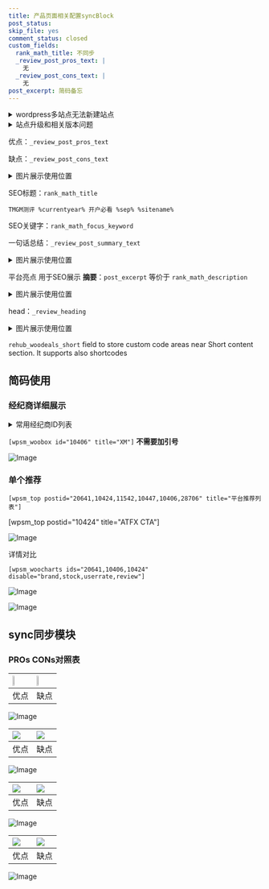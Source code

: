 ```yaml
---
title: 产品页面相关配置syncBlock
post_status: 
skip_file: yes
comment_status: closed
custom_fields:
  rank_math_title: 不同步
  _review_post_pros_text: |
    无
  _review_post_cons_text: |
    无
post_excerpt: 简码备忘
---
```

<details><summary>wordpress多站点无法新建站点</summary>

<li>和报错需要清理cookies一样的原因</li>
<li>wp-config.php里面<code>define( 'SUBDOMAIN_INSTALL', false );//子域名安装</code></li>
<li>新建子站点是用<code>define( 'SUBDOMAIN_INSTALL', true);//子域名安装</code> 完成以后，改成<code>false</code></li>
</details>

<details><summary>站点升级和相关版本问题</summary>

<p>wordpress：5.9.9
woocommerce：7.5.1
出现问题的地方：主题选项里面>><strong>Product layout >>compact style</strong></p>
<p>如何出现没有用过的字段 导致无法保存。先导出配置 然后进行修改，后面再次恢复即可。</p>
<p>出现部分字段无法显示时，需要返回默认布局后，对产品进行保存就好了。</p>
<p></p>
</details>

优点：`_review_post_pros_text`

缺点：`_review_post_cons_text`

<details><summary>图片展示使用位置</summary>

<img src="https://prod-files-secure.s3.us-west-2.amazonaws.com/39ed1227-6d7d-4570-be36-9ccd4a2c4241/f51d3d83-55d4-4bdf-9604-f37ec77ab556/Untitled.png?X-Amz-Algorithm=AWS4-HMAC-SHA256&X-Amz-Content-Sha256=UNSIGNED-PAYLOAD&X-Amz-Credential=ASIAZI2LB466QEZNPSXZ%2F20250927%2Fus-west-2%2Fs3%2Faws4_request&X-Amz-Date=20250927T165522Z&X-Amz-Expires=3600&X-Amz-Security-Token=IQoJb3JpZ2luX2VjECEaCXVzLXdlc3QtMiJHMEUCIQDfy0G%2FkZ4DDl0FrGx3wCBVvXGKKIUKE6Bvpag3A4OWogIgd%2Fjc6vnf55K66Ld86gV1ArHjsSJl6tjg5EtQ8854z7oqiAQIqv%2F%2F%2F%2F%2F%2F%2F%2F%2F%2FARAAGgw2Mzc0MjMxODM4MDUiDF259Ie6Zz7zGIpV5CrcAz3j776C%2FizLlDScKsAjbGGttArRsSlXzgh9WMZmp3YXgxvTbfsOYTwkH0hMoFHMq1YpDSYlFzHlX8KV37BEs0cHPoWBDIP2HmpGlJBdziiUmqtVPwgvYKnkgspQ3MALGizWDNK%2FshO8xi7YbWPOTdV6KYe%2Fhuo2OiH%2BgIpHPeqjxP%2Fd1OTNnXEJ01rx%2Bp5OnDLWAk6bGgPf9ZC%2BOdQ%2BvabBMqryVIk8Q%2Bejne5oY3gu1iunR1CNg3bLjBP9mYYUE%2BA0FDdogcguEuUe0E16BkhjLMortPyEtMGWT2JcUtBQiaBmP7NthgOwogCX0DL8dS475d2juN0MeaxcqFPLvf7RTN2lrk%2Bkyd1R1Ey0wWvHhFadpztwY1B5VQ%2F8r8eRGSt3HkKCCesyxpdVlpKfz3wkm%2FhfUUlLQfOdZeNEZWxqfw8u8zJfhjV6%2B2bnA3t1KPc%2FWtQCNoabI9AYBOyW88smRlETKm%2BLkWRSLA1yOmrMzq0J%2FwAqVUznUCc6MY7brSVWdt8OUXXpqhx0L31Dqnp6%2FOv2VsuaJRar90KSfegjoVSjtNBHRU6N0x2UoZQ2gg%2BZzGwLSwXvAg4EshDKpxZ58%2Bbw3Qfck53nn2IU36Vd2EokFltYmMXGdY97MKmn4MYGOqUBlfJ7w4tBDYJ6xtPOxTvoqqyGV%2FshCiV7IqsiaviPs0VB%2Bmo9IKD9zpuIzDxeamV2wuVjt99qlmOvBdbPTOY5o0bcOhAi5joprUMOF7ucp6gZ%2BP0FWSMUU7IS%2FP1bayvsMQjf4HGIMBTmkb1QSxDV4R79o5Y93wps%2BtnZRYh3EdxafwM0SAHox9qbLs3bpxZM18lisUPrRR7BIsxOMbesNQeYTziw&X-Amz-Signature=f1c5aa36f28d55dde342cc9cce91d75cafbf1bdb3749e0e33c65fd03304f18b4&X-Amz-SignedHeaders=host&x-amz-checksum-mode=ENABLED&x-id=GetObject" alt="Image">
</details>

SEO标题：`rank_math_title`

`TMGM测评 %currentyear% 开户必看 %sep% %sitename%`

SEO关键字：`rank_math_focus_keyword`

一句话总结：`_review_post_summary_text`

<details><summary>图片展示使用位置</summary>

<img src="https://prod-files-secure.s3.us-west-2.amazonaws.com/39ed1227-6d7d-4570-be36-9ccd4a2c4241/4b96a922-296c-4f4e-8630-d1c870cbce01/Untitled.png?X-Amz-Algorithm=AWS4-HMAC-SHA256&X-Amz-Content-Sha256=UNSIGNED-PAYLOAD&X-Amz-Credential=ASIAZI2LB466UA44F5OB%2F20250927%2Fus-west-2%2Fs3%2Faws4_request&X-Amz-Date=20250927T165523Z&X-Amz-Expires=3600&X-Amz-Security-Token=IQoJb3JpZ2luX2VjECEaCXVzLXdlc3QtMiJHMEUCIQC%2BYSBP%2BVqsALCFhbkz8LTYta%2FAmUolJm3u8F53deZlBgIgL%2B2PKfdDup2b6CyDe7xIoEfa7wCa28723BU%2BaKPYzo8qiAQIqv%2F%2F%2F%2F%2F%2F%2F%2F%2F%2FARAAGgw2Mzc0MjMxODM4MDUiDAoFB%2BCJHye0OuiQ2SrcA%2F%2F2zWeUnxJSKSPyD9Bcq1AnNEoKwe%2FG62YA%2FfjAiQ44xKulwDb03PMB6N4Ycfim0Pa%2BtG1VHadqrr%2Bbi3EQqpKfp1tPAHVOEc3Dz78oOgUGSsviKzqlmzEFh0uZpCHsNBDjI7Qn%2BVU1LX6eYTiJImxDPxyqekISeafVq%2FtioMeRWDowxkt3jnxQKehxddeUhvwwTa1X8Nb%2FH9JdxQwMIRGwCqAXQK0nk0QHfk%2Ftf%2B%2F0h85NK6teD04UHK2S544mAJslDFL5GWOA7MMC6F1eXcTLNlS4w8IzL90bC%2FJ5D6RPDTBQHke3uRdxsBrGCJ6xOjOgOXsga%2FvAn8K3b%2B1dd%2B7szL%2FU3Eydfygz%2F6W2EKL7GedyV1qiXXAAuoATlaVBk20J9ur10FyZu0PvB2UqIcoaoCbKsRuH%2B4c1T4k4EYm4vamhI%2B8RicjbqAYt873HEvVc1pUHfIlDA1iEgugu6pM1YQM1Y384HhJtyr62L%2Bfvdh16tPd%2BHZwE5fxHLGNS65Oksdy8%2FkXvgc5FMeqZ8OQPAkR694QuEhaVBQPPqnC9wHth5ujoYCIgmdduuUI9P0D5jEO4uJnn7Cj1l5PSg%2B%2BoPLU9QNxHWW5P1s%2BRSqxSbeLNVS6FehrX%2Bj3%2FMPCn4MYGOqUBD2LB0eLTqILuLtax1Nwd3Fot%2FrNx1Z0M99KbKfvePziU0nAJRaXWhAAepFSYd%2BYpefAUW6BpQEhqTFtdZA7FUN3zfVkGD2ARjRPHtBrw%2BcrxVisg8T6SwqRx5dsRDGAqJAlpBbdubTnDG0CVXjk88eIcNvSaDCstJif4ih75rNht5Jkydo%2BpOXJbEHDHS%2BEPlmbCOCIibCAj%2FpOJ7705NCax%2B8Ui&X-Amz-Signature=e26f5ed4a4eaab66bbb3ccdd90dc3ab16da3602ea43dd2c842861be398982b81&X-Amz-SignedHeaders=host&x-amz-checksum-mode=ENABLED&x-id=GetObject" alt="Image">
</details>

平台亮点 用于SEO展示 **摘要**：`post_excerpt`  等价于 `rank_math_description`

<details><summary>图片展示使用位置</summary>

<img src="https://prod-files-secure.s3.us-west-2.amazonaws.com/39ed1227-6d7d-4570-be36-9ccd4a2c4241/1ee11f63-b60a-4dfe-a7a7-d58ff23b5d88/Untitled.png?X-Amz-Algorithm=AWS4-HMAC-SHA256&X-Amz-Content-Sha256=UNSIGNED-PAYLOAD&X-Amz-Credential=ASIAZI2LB4667NIDAN2A%2F20250927%2Fus-west-2%2Fs3%2Faws4_request&X-Amz-Date=20250927T165523Z&X-Amz-Expires=3600&X-Amz-Security-Token=IQoJb3JpZ2luX2VjECEaCXVzLXdlc3QtMiJHMEUCIBMNMNh8ZeRBj%2Bdn1TWZGQKaqMexnLOFBUTfV12E8MXCAiEAoX71VG9CW6WgEIYOBJsugVH7%2BHz0iyr1zWwVIWd2SrYqiAQIqv%2F%2F%2F%2F%2F%2F%2F%2F%2F%2FARAAGgw2Mzc0MjMxODM4MDUiDIA6P8HotGgCtYQx8CrcA%2B0hfLMSnRvYxe11rPBrm4OZVqVZAFYfD1fXMRqZ2cnOcr8%2BCWUtIprP4YIelhtchOroc20iVye0cq5r1qnM1BFPi6quYcHWFt7KymMQyWzBEqVfhTd5SCvzXS7n4uthKfas6iRX7QJFxUTZa1UiHUlTbbpKGxOAKXfn29QRUHucd%2BIya7QZeIk3m2SQK4EjfJy08hCGgGM7kowcVLFnqkR%2BMiRdLWwDODTansf5UuYlGnlvzHiQG5iitZpNiaffxb4FQ%2BMcyy34GxFMCrpVOFmWBPzf5SH2m%2FaAj1h0bHdj9i9EIdvuz54vv5bMFja54Aqh%2BYZnBfn9mNg7BEWAwYbyi9%2FOoh3B9T75wd%2BokAYUlbhyvu%2BId6oTPYblHFOix0IbUE2gPT89qXqdneaKwoBBSY1wEufoW3UFHxdhiOfnqLeeKGalRaBkbu9KYTPgkgDmCb16PKFh8K6ktzdByEeKHjERMs73p2mxtHq39Wl6A2dXy2z8%2FJGginifIEYSJ3pCoKinWBQW6FpTWL9v42YC%2BR7hb9phUohMsaeyEqk2bfeBD%2F4rnBMcjkyry3g2zIDXEaAss3Nnkbe14Au8hTEo25cNaRjkXPkGnr0UXNHCjE4ITh9pDevtVzTxMKin4MYGOqUBDB2ZEURnA5iK7OEO2TbPrk%2FhyDfiHDtzy6mXA%2B8bh5DJEhT7oCyLLRIl6GLWn%2FJ099fOIKlPk%2FT99ZBTwhiphbs7PNaBU%2Bwh9drB%2BjAlipwzs%2B02RNgv7lmm3%2BCOm0MHRE%2BF4zcDtPWXzUIMCbO%2FeOGstErVZlTzyMxaaTlc%2BId8PgmdID5Ugp3Z7D2NY3HiTa5B4NEepScFP8YODp%2Bd5VMEIyj3&X-Amz-Signature=9b63b4f403bb3aa1afb312c89427b4df9c07ffefabe105b2065badafff8dc619&X-Amz-SignedHeaders=host&x-amz-checksum-mode=ENABLED&x-id=GetObject" alt="Image">
<img src="https://prod-files-secure.s3.us-west-2.amazonaws.com/39ed1227-6d7d-4570-be36-9ccd4a2c4241/ad4118b5-78d8-4fbe-801e-3b29b5d99c01/Untitled.png?X-Amz-Algorithm=AWS4-HMAC-SHA256&X-Amz-Content-Sha256=UNSIGNED-PAYLOAD&X-Amz-Credential=ASIAZI2LB4667NIDAN2A%2F20250927%2Fus-west-2%2Fs3%2Faws4_request&X-Amz-Date=20250927T165523Z&X-Amz-Expires=3600&X-Amz-Security-Token=IQoJb3JpZ2luX2VjECEaCXVzLXdlc3QtMiJHMEUCIBMNMNh8ZeRBj%2Bdn1TWZGQKaqMexnLOFBUTfV12E8MXCAiEAoX71VG9CW6WgEIYOBJsugVH7%2BHz0iyr1zWwVIWd2SrYqiAQIqv%2F%2F%2F%2F%2F%2F%2F%2F%2F%2FARAAGgw2Mzc0MjMxODM4MDUiDIA6P8HotGgCtYQx8CrcA%2B0hfLMSnRvYxe11rPBrm4OZVqVZAFYfD1fXMRqZ2cnOcr8%2BCWUtIprP4YIelhtchOroc20iVye0cq5r1qnM1BFPi6quYcHWFt7KymMQyWzBEqVfhTd5SCvzXS7n4uthKfas6iRX7QJFxUTZa1UiHUlTbbpKGxOAKXfn29QRUHucd%2BIya7QZeIk3m2SQK4EjfJy08hCGgGM7kowcVLFnqkR%2BMiRdLWwDODTansf5UuYlGnlvzHiQG5iitZpNiaffxb4FQ%2BMcyy34GxFMCrpVOFmWBPzf5SH2m%2FaAj1h0bHdj9i9EIdvuz54vv5bMFja54Aqh%2BYZnBfn9mNg7BEWAwYbyi9%2FOoh3B9T75wd%2BokAYUlbhyvu%2BId6oTPYblHFOix0IbUE2gPT89qXqdneaKwoBBSY1wEufoW3UFHxdhiOfnqLeeKGalRaBkbu9KYTPgkgDmCb16PKFh8K6ktzdByEeKHjERMs73p2mxtHq39Wl6A2dXy2z8%2FJGginifIEYSJ3pCoKinWBQW6FpTWL9v42YC%2BR7hb9phUohMsaeyEqk2bfeBD%2F4rnBMcjkyry3g2zIDXEaAss3Nnkbe14Au8hTEo25cNaRjkXPkGnr0UXNHCjE4ITh9pDevtVzTxMKin4MYGOqUBDB2ZEURnA5iK7OEO2TbPrk%2FhyDfiHDtzy6mXA%2B8bh5DJEhT7oCyLLRIl6GLWn%2FJ099fOIKlPk%2FT99ZBTwhiphbs7PNaBU%2Bwh9drB%2BjAlipwzs%2B02RNgv7lmm3%2BCOm0MHRE%2BF4zcDtPWXzUIMCbO%2FeOGstErVZlTzyMxaaTlc%2BId8PgmdID5Ugp3Z7D2NY3HiTa5B4NEepScFP8YODp%2Bd5VMEIyj3&X-Amz-Signature=f2678751ba711174d8549821c2ef6b59691205722d7232eac2b926b17b508343&X-Amz-SignedHeaders=host&x-amz-checksum-mode=ENABLED&x-id=GetObject" alt="Image">
<img src="https://prod-files-secure.s3.us-west-2.amazonaws.com/39ed1227-6d7d-4570-be36-9ccd4a2c4241/a38cf7c9-a79c-4b64-9e94-13589fe0758b/Untitled.png?X-Amz-Algorithm=AWS4-HMAC-SHA256&X-Amz-Content-Sha256=UNSIGNED-PAYLOAD&X-Amz-Credential=ASIAZI2LB4667NIDAN2A%2F20250927%2Fus-west-2%2Fs3%2Faws4_request&X-Amz-Date=20250927T165523Z&X-Amz-Expires=3600&X-Amz-Security-Token=IQoJb3JpZ2luX2VjECEaCXVzLXdlc3QtMiJHMEUCIBMNMNh8ZeRBj%2Bdn1TWZGQKaqMexnLOFBUTfV12E8MXCAiEAoX71VG9CW6WgEIYOBJsugVH7%2BHz0iyr1zWwVIWd2SrYqiAQIqv%2F%2F%2F%2F%2F%2F%2F%2F%2F%2FARAAGgw2Mzc0MjMxODM4MDUiDIA6P8HotGgCtYQx8CrcA%2B0hfLMSnRvYxe11rPBrm4OZVqVZAFYfD1fXMRqZ2cnOcr8%2BCWUtIprP4YIelhtchOroc20iVye0cq5r1qnM1BFPi6quYcHWFt7KymMQyWzBEqVfhTd5SCvzXS7n4uthKfas6iRX7QJFxUTZa1UiHUlTbbpKGxOAKXfn29QRUHucd%2BIya7QZeIk3m2SQK4EjfJy08hCGgGM7kowcVLFnqkR%2BMiRdLWwDODTansf5UuYlGnlvzHiQG5iitZpNiaffxb4FQ%2BMcyy34GxFMCrpVOFmWBPzf5SH2m%2FaAj1h0bHdj9i9EIdvuz54vv5bMFja54Aqh%2BYZnBfn9mNg7BEWAwYbyi9%2FOoh3B9T75wd%2BokAYUlbhyvu%2BId6oTPYblHFOix0IbUE2gPT89qXqdneaKwoBBSY1wEufoW3UFHxdhiOfnqLeeKGalRaBkbu9KYTPgkgDmCb16PKFh8K6ktzdByEeKHjERMs73p2mxtHq39Wl6A2dXy2z8%2FJGginifIEYSJ3pCoKinWBQW6FpTWL9v42YC%2BR7hb9phUohMsaeyEqk2bfeBD%2F4rnBMcjkyry3g2zIDXEaAss3Nnkbe14Au8hTEo25cNaRjkXPkGnr0UXNHCjE4ITh9pDevtVzTxMKin4MYGOqUBDB2ZEURnA5iK7OEO2TbPrk%2FhyDfiHDtzy6mXA%2B8bh5DJEhT7oCyLLRIl6GLWn%2FJ099fOIKlPk%2FT99ZBTwhiphbs7PNaBU%2Bwh9drB%2BjAlipwzs%2B02RNgv7lmm3%2BCOm0MHRE%2BF4zcDtPWXzUIMCbO%2FeOGstErVZlTzyMxaaTlc%2BId8PgmdID5Ugp3Z7D2NY3HiTa5B4NEepScFP8YODp%2Bd5VMEIyj3&X-Amz-Signature=1b307aef799161a7ab9d4a37593f7d41707472da5525a4ae0bfda195d2cd1c8d&X-Amz-SignedHeaders=host&x-amz-checksum-mode=ENABLED&x-id=GetObject" alt="Image">
<img src="https://prod-files-secure.s3.us-west-2.amazonaws.com/39ed1227-6d7d-4570-be36-9ccd4a2c4241/7da6fc1e-d2ac-42ae-8c75-cb5749aa18f6/Untitled.png?X-Amz-Algorithm=AWS4-HMAC-SHA256&X-Amz-Content-Sha256=UNSIGNED-PAYLOAD&X-Amz-Credential=ASIAZI2LB4667NIDAN2A%2F20250927%2Fus-west-2%2Fs3%2Faws4_request&X-Amz-Date=20250927T165523Z&X-Amz-Expires=3600&X-Amz-Security-Token=IQoJb3JpZ2luX2VjECEaCXVzLXdlc3QtMiJHMEUCIBMNMNh8ZeRBj%2Bdn1TWZGQKaqMexnLOFBUTfV12E8MXCAiEAoX71VG9CW6WgEIYOBJsugVH7%2BHz0iyr1zWwVIWd2SrYqiAQIqv%2F%2F%2F%2F%2F%2F%2F%2F%2F%2FARAAGgw2Mzc0MjMxODM4MDUiDIA6P8HotGgCtYQx8CrcA%2B0hfLMSnRvYxe11rPBrm4OZVqVZAFYfD1fXMRqZ2cnOcr8%2BCWUtIprP4YIelhtchOroc20iVye0cq5r1qnM1BFPi6quYcHWFt7KymMQyWzBEqVfhTd5SCvzXS7n4uthKfas6iRX7QJFxUTZa1UiHUlTbbpKGxOAKXfn29QRUHucd%2BIya7QZeIk3m2SQK4EjfJy08hCGgGM7kowcVLFnqkR%2BMiRdLWwDODTansf5UuYlGnlvzHiQG5iitZpNiaffxb4FQ%2BMcyy34GxFMCrpVOFmWBPzf5SH2m%2FaAj1h0bHdj9i9EIdvuz54vv5bMFja54Aqh%2BYZnBfn9mNg7BEWAwYbyi9%2FOoh3B9T75wd%2BokAYUlbhyvu%2BId6oTPYblHFOix0IbUE2gPT89qXqdneaKwoBBSY1wEufoW3UFHxdhiOfnqLeeKGalRaBkbu9KYTPgkgDmCb16PKFh8K6ktzdByEeKHjERMs73p2mxtHq39Wl6A2dXy2z8%2FJGginifIEYSJ3pCoKinWBQW6FpTWL9v42YC%2BR7hb9phUohMsaeyEqk2bfeBD%2F4rnBMcjkyry3g2zIDXEaAss3Nnkbe14Au8hTEo25cNaRjkXPkGnr0UXNHCjE4ITh9pDevtVzTxMKin4MYGOqUBDB2ZEURnA5iK7OEO2TbPrk%2FhyDfiHDtzy6mXA%2B8bh5DJEhT7oCyLLRIl6GLWn%2FJ099fOIKlPk%2FT99ZBTwhiphbs7PNaBU%2Bwh9drB%2BjAlipwzs%2B02RNgv7lmm3%2BCOm0MHRE%2BF4zcDtPWXzUIMCbO%2FeOGstErVZlTzyMxaaTlc%2BId8PgmdID5Ugp3Z7D2NY3HiTa5B4NEepScFP8YODp%2Bd5VMEIyj3&X-Amz-Signature=917b927d3d1e12e74002df9d24ae950eafc7f2f11f5d1dec16376968b85949c4&X-Amz-SignedHeaders=host&x-amz-checksum-mode=ENABLED&x-id=GetObject" alt="Image">
<img src="https://prod-files-secure.s3.us-west-2.amazonaws.com/39ed1227-6d7d-4570-be36-9ccd4a2c4241/7e97f40a-eaee-47f5-b2f9-475f96808fa7/Untitled.png?X-Amz-Algorithm=AWS4-HMAC-SHA256&X-Amz-Content-Sha256=UNSIGNED-PAYLOAD&X-Amz-Credential=ASIAZI2LB4667NIDAN2A%2F20250927%2Fus-west-2%2Fs3%2Faws4_request&X-Amz-Date=20250927T165523Z&X-Amz-Expires=3600&X-Amz-Security-Token=IQoJb3JpZ2luX2VjECEaCXVzLXdlc3QtMiJHMEUCIBMNMNh8ZeRBj%2Bdn1TWZGQKaqMexnLOFBUTfV12E8MXCAiEAoX71VG9CW6WgEIYOBJsugVH7%2BHz0iyr1zWwVIWd2SrYqiAQIqv%2F%2F%2F%2F%2F%2F%2F%2F%2F%2FARAAGgw2Mzc0MjMxODM4MDUiDIA6P8HotGgCtYQx8CrcA%2B0hfLMSnRvYxe11rPBrm4OZVqVZAFYfD1fXMRqZ2cnOcr8%2BCWUtIprP4YIelhtchOroc20iVye0cq5r1qnM1BFPi6quYcHWFt7KymMQyWzBEqVfhTd5SCvzXS7n4uthKfas6iRX7QJFxUTZa1UiHUlTbbpKGxOAKXfn29QRUHucd%2BIya7QZeIk3m2SQK4EjfJy08hCGgGM7kowcVLFnqkR%2BMiRdLWwDODTansf5UuYlGnlvzHiQG5iitZpNiaffxb4FQ%2BMcyy34GxFMCrpVOFmWBPzf5SH2m%2FaAj1h0bHdj9i9EIdvuz54vv5bMFja54Aqh%2BYZnBfn9mNg7BEWAwYbyi9%2FOoh3B9T75wd%2BokAYUlbhyvu%2BId6oTPYblHFOix0IbUE2gPT89qXqdneaKwoBBSY1wEufoW3UFHxdhiOfnqLeeKGalRaBkbu9KYTPgkgDmCb16PKFh8K6ktzdByEeKHjERMs73p2mxtHq39Wl6A2dXy2z8%2FJGginifIEYSJ3pCoKinWBQW6FpTWL9v42YC%2BR7hb9phUohMsaeyEqk2bfeBD%2F4rnBMcjkyry3g2zIDXEaAss3Nnkbe14Au8hTEo25cNaRjkXPkGnr0UXNHCjE4ITh9pDevtVzTxMKin4MYGOqUBDB2ZEURnA5iK7OEO2TbPrk%2FhyDfiHDtzy6mXA%2B8bh5DJEhT7oCyLLRIl6GLWn%2FJ099fOIKlPk%2FT99ZBTwhiphbs7PNaBU%2Bwh9drB%2BjAlipwzs%2B02RNgv7lmm3%2BCOm0MHRE%2BF4zcDtPWXzUIMCbO%2FeOGstErVZlTzyMxaaTlc%2BId8PgmdID5Ugp3Z7D2NY3HiTa5B4NEepScFP8YODp%2Bd5VMEIyj3&X-Amz-Signature=14abfa9f070921b4f9a78e4aaf56ca97a9ed8b0b44a17ce5da39cfe29beafdf2&X-Amz-SignedHeaders=host&x-amz-checksum-mode=ENABLED&x-id=GetObject" alt="Image">
</details>

head：`_review_heading`

<details><summary>图片展示使用位置</summary>

<img src="https://prod-files-secure.s3.us-west-2.amazonaws.com/39ed1227-6d7d-4570-be36-9ccd4a2c4241/3a4650ad-9887-415c-889a-edd51fa54f27/Untitled.png?X-Amz-Algorithm=AWS4-HMAC-SHA256&X-Amz-Content-Sha256=UNSIGNED-PAYLOAD&X-Amz-Credential=ASIAZI2LB466TXAWMRGF%2F20250927%2Fus-west-2%2Fs3%2Faws4_request&X-Amz-Date=20250927T165523Z&X-Amz-Expires=3600&X-Amz-Security-Token=IQoJb3JpZ2luX2VjECEaCXVzLXdlc3QtMiJIMEYCIQCxYbGm5eMSvhRadyDOJ5tz%2B6OIraTazbaFsq42HMw9LQIhAK%2Bf3KX%2FW2C%2FL4L%2BKPPVzZjCM4NtxbD6nC5SnXSBVk7bKogECKr%2F%2F%2F%2F%2F%2F%2F%2F%2F%2FwEQABoMNjM3NDIzMTgzODA1IgyL1Ri1f0SBQ6S1SA8q3AM7cJLB7dKkVwuNURKTBtup6wJGqCYGYYRi%2BM%2FpZev5%2FVipbHq3Cw4zefRcYSGq1cbLvtTCc7TudDY7ejYhA3PdRLyJRCqkx7fneSkBNVRC4xVRWMV6imJ6e91UyAojlPiBQYvenfDGeHvB2%2F4rvrQa8Ar5Ks8uPMQC0Mpkx7tBOSJRp9Q5U98pQ2nOgK5ySJU4LZkSM777NqfjVMXVQ6CH1cuQtBCkVpfRwF5bgkHasGw90tZASw8NvZltI5ygnyNFA%2FI3pIg4LQ5NvXzjaDq0An%2BGteOcNen0B4N5gXNiAaD2ubAndfFD%2FenaqwsbKmFPS2I%2B7HxOAE8O4h9kCczsgv5PK3ZXYA2aXEsYcNG976B%2BV9wcbfI7SXEPV1g%2BJMv06%2B8HKt3i8ZCV8TKM9e7R1QTgQ67wfFDw2VsLM1HxdoyvBEqhesrd7xkmxPn6Xgr3HNN77%2B7iMaD18I9XRqkihw6mpSkIxlZEkKadlytTh8IX%2BhDsBndienoHL59P%2BJWgDQ9zkkQ%2F%2FAQsXe7s7m4ak%2BYt9doImKBw0RwZnekYZ8NH2DkG%2Ba82OxhVSRujcooQelIUaoKCJh4okT8D0GQn%2B3rFfJ1AnBMgwRuLuP1ZkPehxWp6ZF6G31eNtTCnp%2BDGBjqkAX%2BWQJKsGjpLckLcKwRmM3W0M6cwEBPfq11ZMfQNLxheb3LxP7pUXqFWHH7DqNgnKc4KXnOQBfjxWFsE6cDrCyb75enf1yG7y%2B6UfnNxYRijWVHFhKHZITdhBAMbPAh%2FRdjcse5ITISPGSqyw%2FBpRXZGyYpZg9zwPe9Ubfkb2Mn2E2S9mPOfCGYuNS1cOnfGEBPQxNbcPAQ9ddYh1oXdUmFTd%2FNq&X-Amz-Signature=0a4966e0a758dbb473382f27fa6be01da74c051f550a200a09f7722d4a1f3580&X-Amz-SignedHeaders=host&x-amz-checksum-mode=ENABLED&x-id=GetObject" alt="Image">
</details>

`rehub_woodeals_short`	field to store custom code areas near Short content section. It supports also shortcodes



## 简码使用

### 经纪商详细展示

<details><summary>常用经纪商ID列表</summary>

<pre><code class="php">嘉盛 ===> 20641  [wpsm_woobox id="20641" title="嘉盛"]
易信easymarkets ===> 11542  [wpsm_woobox id="11542" title="易信easymarkets"]
ATFX外汇 ===> 10424  [wpsm_woobox id="10424" title="ATFX"]
XM ===> 10406  [wpsm_woobox id="10406" title="XM"]
TMGM ===> 29622  [wpsm_woobox id="29622" title="TMGM"]
HYCM ===> 10447  [wpsm_woobox id="10447" title="HYCM"]
fpmarkets澳福外汇 ===> 20639  [wpsm_woobox id="20639" title="fpmarkets澳福外汇"]</code></pre>
</details>

`[wpsm_woobox id="10406" title="XM"]` **不需要加引号**

![Image](https://prod-files-secure.s3.us-west-2.amazonaws.com/39ed1227-6d7d-4570-be36-9ccd4a2c4241/4f898f9d-0fa7-4e43-acd3-ac6bc7be575a/Untitled.png?X-Amz-Algorithm=AWS4-HMAC-SHA256&X-Amz-Content-Sha256=UNSIGNED-PAYLOAD&X-Amz-Credential=ASIAZI2LB466TIUSHUWO%2F20250927%2Fus-west-2%2Fs3%2Faws4_request&X-Amz-Date=20250927T165521Z&X-Amz-Expires=3600&X-Amz-Security-Token=IQoJb3JpZ2luX2VjECEaCXVzLXdlc3QtMiJIMEYCIQCyKsSfa3SSDhQ4C2XsHK6J1ju7BUfjuKKjs6%2BItXuvTgIhALCYw5pezMhAclyJQB6v%2B%2Boy6BmE23aNnrisUL2FJuWCKogECKr%2F%2F%2F%2F%2F%2F%2F%2F%2F%2FwEQABoMNjM3NDIzMTgzODA1Igzu%2FQVBIgveIO%2B9qA8q3AOhYooun9ZjTvOOFEEyA%2FiMnRTJD8EQBTU2q5w%2B9PZNIGyu3e4dAKTnDZg4RRowRSVEDW94w1iOd0n9eW8Ozzgkwv3o88UkpQAyB4%2FnAu4mDid4%2FcpBqL%2B6t5MRQpjHdbjIj9DPxnddfjLy3R%2Bur8hJVUNDb0pdS2qdhiEopnfEf3mX6HpT5h95eDVwvye6G9I60vfZcHlWxXLqgokBqDf3xPrPWtSJ5cO%2FDo6Mzh%2FMLgpt5pbwPmBmr%2B5s4dzQq4ocSU8EwE9nDRGSK8TABKpkOc8Yjobc3AjBmCFCysUVfGI48RVhCXveczD5xiAHXHXd9X9z1QdfFGeIB3sHirc7qaUBDA2jBPblk%2FfkBLs4Ia6wO4bOBRX61pdy7ZTYHD9mwcS0Ya%2BkJ32g6EddBExy0ABq0bRJN%2FDK9ztBxZp1BJKP8nqKGfaZzxcB565%2B5IX8h5etBvq0P5%2ByI0Syd9nf8R6NCMhemjARKA20Pdo9GhVJvZoLXvJG4QKn%2Bree3CzpCjcW5nKyphP0PyDzKwKGhvoAcSSMRCvxchFSV5p4IZMRUpZF0dSVKGYAVt2o1VCYcouXMkTasFiT1ILVjBJm5AnJ0gZg9AH3OmPHyoynYN%2B%2BCZvu8GImOjiWwzDwp%2BDGBjqkAbpXnEYWbZV6N6JOdVOuvd79xr1C0shpeXVLFYmPJumabrqWRcpXyymAL2PA79Ucbo7%2F7OS%2BySpK3O7y4jfUToeFZkSJWJEO0hfpSXVgvq5BOqRuLATXDJk9FmP7UYPTWXbaG0DhhrJXBiXc014XhVMPm%2BNNFKdUw1gERsN1HY%2BP0MnO%2BRDtLAU4%2BKe7gLf59Jj00gDk1toKFzHs7opiWmh0s4A2&X-Amz-Signature=42e13031c0d95f331109a3d2f5353db70d6f44faed3aad959cc87b71e831cebc&X-Amz-SignedHeaders=host&x-amz-checksum-mode=ENABLED&x-id=GetObject)

### 单个推荐
`[wpsm_top postid="20641,10424,11542,10447,10406,28706" title="平台推荐列表"]`

[wpsm_top postid="10424" title="ATFX CTA"]

![Image](https://prod-files-secure.s3.us-west-2.amazonaws.com/39ed1227-6d7d-4570-be36-9ccd4a2c4241/5ac620dc-51a8-48b6-b55d-91f47299193c/Untitled.png?X-Amz-Algorithm=AWS4-HMAC-SHA256&X-Amz-Content-Sha256=UNSIGNED-PAYLOAD&X-Amz-Credential=ASIAZI2LB466TIUSHUWO%2F20250927%2Fus-west-2%2Fs3%2Faws4_request&X-Amz-Date=20250927T165521Z&X-Amz-Expires=3600&X-Amz-Security-Token=IQoJb3JpZ2luX2VjECEaCXVzLXdlc3QtMiJIMEYCIQCyKsSfa3SSDhQ4C2XsHK6J1ju7BUfjuKKjs6%2BItXuvTgIhALCYw5pezMhAclyJQB6v%2B%2Boy6BmE23aNnrisUL2FJuWCKogECKr%2F%2F%2F%2F%2F%2F%2F%2F%2F%2FwEQABoMNjM3NDIzMTgzODA1Igzu%2FQVBIgveIO%2B9qA8q3AOhYooun9ZjTvOOFEEyA%2FiMnRTJD8EQBTU2q5w%2B9PZNIGyu3e4dAKTnDZg4RRowRSVEDW94w1iOd0n9eW8Ozzgkwv3o88UkpQAyB4%2FnAu4mDid4%2FcpBqL%2B6t5MRQpjHdbjIj9DPxnddfjLy3R%2Bur8hJVUNDb0pdS2qdhiEopnfEf3mX6HpT5h95eDVwvye6G9I60vfZcHlWxXLqgokBqDf3xPrPWtSJ5cO%2FDo6Mzh%2FMLgpt5pbwPmBmr%2B5s4dzQq4ocSU8EwE9nDRGSK8TABKpkOc8Yjobc3AjBmCFCysUVfGI48RVhCXveczD5xiAHXHXd9X9z1QdfFGeIB3sHirc7qaUBDA2jBPblk%2FfkBLs4Ia6wO4bOBRX61pdy7ZTYHD9mwcS0Ya%2BkJ32g6EddBExy0ABq0bRJN%2FDK9ztBxZp1BJKP8nqKGfaZzxcB565%2B5IX8h5etBvq0P5%2ByI0Syd9nf8R6NCMhemjARKA20Pdo9GhVJvZoLXvJG4QKn%2Bree3CzpCjcW5nKyphP0PyDzKwKGhvoAcSSMRCvxchFSV5p4IZMRUpZF0dSVKGYAVt2o1VCYcouXMkTasFiT1ILVjBJm5AnJ0gZg9AH3OmPHyoynYN%2B%2BCZvu8GImOjiWwzDwp%2BDGBjqkAbpXnEYWbZV6N6JOdVOuvd79xr1C0shpeXVLFYmPJumabrqWRcpXyymAL2PA79Ucbo7%2F7OS%2BySpK3O7y4jfUToeFZkSJWJEO0hfpSXVgvq5BOqRuLATXDJk9FmP7UYPTWXbaG0DhhrJXBiXc014XhVMPm%2BNNFKdUw1gERsN1HY%2BP0MnO%2BRDtLAU4%2BKe7gLf59Jj00gDk1toKFzHs7opiWmh0s4A2&X-Amz-Signature=7f2da9ad91db6b6d7b25f9ef0bcd5102fd728a3b1030992aac8f2cad4658b0ec&X-Amz-SignedHeaders=host&x-amz-checksum-mode=ENABLED&x-id=GetObject)

详情对比

`[wpsm_woocharts ids="20641,10406,10424" disable="brand,stock,userrate,review"]`

![Image](https://prod-files-secure.s3.us-west-2.amazonaws.com/39ed1227-6d7d-4570-be36-9ccd4a2c4241/bf3ba45f-b9f3-4295-8aef-b4a495fd25f4/Untitled.png?X-Amz-Algorithm=AWS4-HMAC-SHA256&X-Amz-Content-Sha256=UNSIGNED-PAYLOAD&X-Amz-Credential=ASIAZI2LB466TIUSHUWO%2F20250927%2Fus-west-2%2Fs3%2Faws4_request&X-Amz-Date=20250927T165521Z&X-Amz-Expires=3600&X-Amz-Security-Token=IQoJb3JpZ2luX2VjECEaCXVzLXdlc3QtMiJIMEYCIQCyKsSfa3SSDhQ4C2XsHK6J1ju7BUfjuKKjs6%2BItXuvTgIhALCYw5pezMhAclyJQB6v%2B%2Boy6BmE23aNnrisUL2FJuWCKogECKr%2F%2F%2F%2F%2F%2F%2F%2F%2F%2FwEQABoMNjM3NDIzMTgzODA1Igzu%2FQVBIgveIO%2B9qA8q3AOhYooun9ZjTvOOFEEyA%2FiMnRTJD8EQBTU2q5w%2B9PZNIGyu3e4dAKTnDZg4RRowRSVEDW94w1iOd0n9eW8Ozzgkwv3o88UkpQAyB4%2FnAu4mDid4%2FcpBqL%2B6t5MRQpjHdbjIj9DPxnddfjLy3R%2Bur8hJVUNDb0pdS2qdhiEopnfEf3mX6HpT5h95eDVwvye6G9I60vfZcHlWxXLqgokBqDf3xPrPWtSJ5cO%2FDo6Mzh%2FMLgpt5pbwPmBmr%2B5s4dzQq4ocSU8EwE9nDRGSK8TABKpkOc8Yjobc3AjBmCFCysUVfGI48RVhCXveczD5xiAHXHXd9X9z1QdfFGeIB3sHirc7qaUBDA2jBPblk%2FfkBLs4Ia6wO4bOBRX61pdy7ZTYHD9mwcS0Ya%2BkJ32g6EddBExy0ABq0bRJN%2FDK9ztBxZp1BJKP8nqKGfaZzxcB565%2B5IX8h5etBvq0P5%2ByI0Syd9nf8R6NCMhemjARKA20Pdo9GhVJvZoLXvJG4QKn%2Bree3CzpCjcW5nKyphP0PyDzKwKGhvoAcSSMRCvxchFSV5p4IZMRUpZF0dSVKGYAVt2o1VCYcouXMkTasFiT1ILVjBJm5AnJ0gZg9AH3OmPHyoynYN%2B%2BCZvu8GImOjiWwzDwp%2BDGBjqkAbpXnEYWbZV6N6JOdVOuvd79xr1C0shpeXVLFYmPJumabrqWRcpXyymAL2PA79Ucbo7%2F7OS%2BySpK3O7y4jfUToeFZkSJWJEO0hfpSXVgvq5BOqRuLATXDJk9FmP7UYPTWXbaG0DhhrJXBiXc014XhVMPm%2BNNFKdUw1gERsN1HY%2BP0MnO%2BRDtLAU4%2BKe7gLf59Jj00gDk1toKFzHs7opiWmh0s4A2&X-Amz-Signature=3b972abcbb939fac534a9e8aa4535f7dc4524fa846e6015e639edd9c97bea9b7&X-Amz-SignedHeaders=host&x-amz-checksum-mode=ENABLED&x-id=GetObject)

![Image](https://prod-files-secure.s3.us-west-2.amazonaws.com/39ed1227-6d7d-4570-be36-9ccd4a2c4241/30bc56ef-f383-4b48-9768-2ebc9e436ec0/Untitled.png?X-Amz-Algorithm=AWS4-HMAC-SHA256&X-Amz-Content-Sha256=UNSIGNED-PAYLOAD&X-Amz-Credential=ASIAZI2LB466TIUSHUWO%2F20250927%2Fus-west-2%2Fs3%2Faws4_request&X-Amz-Date=20250927T165521Z&X-Amz-Expires=3600&X-Amz-Security-Token=IQoJb3JpZ2luX2VjECEaCXVzLXdlc3QtMiJIMEYCIQCyKsSfa3SSDhQ4C2XsHK6J1ju7BUfjuKKjs6%2BItXuvTgIhALCYw5pezMhAclyJQB6v%2B%2Boy6BmE23aNnrisUL2FJuWCKogECKr%2F%2F%2F%2F%2F%2F%2F%2F%2F%2FwEQABoMNjM3NDIzMTgzODA1Igzu%2FQVBIgveIO%2B9qA8q3AOhYooun9ZjTvOOFEEyA%2FiMnRTJD8EQBTU2q5w%2B9PZNIGyu3e4dAKTnDZg4RRowRSVEDW94w1iOd0n9eW8Ozzgkwv3o88UkpQAyB4%2FnAu4mDid4%2FcpBqL%2B6t5MRQpjHdbjIj9DPxnddfjLy3R%2Bur8hJVUNDb0pdS2qdhiEopnfEf3mX6HpT5h95eDVwvye6G9I60vfZcHlWxXLqgokBqDf3xPrPWtSJ5cO%2FDo6Mzh%2FMLgpt5pbwPmBmr%2B5s4dzQq4ocSU8EwE9nDRGSK8TABKpkOc8Yjobc3AjBmCFCysUVfGI48RVhCXveczD5xiAHXHXd9X9z1QdfFGeIB3sHirc7qaUBDA2jBPblk%2FfkBLs4Ia6wO4bOBRX61pdy7ZTYHD9mwcS0Ya%2BkJ32g6EddBExy0ABq0bRJN%2FDK9ztBxZp1BJKP8nqKGfaZzxcB565%2B5IX8h5etBvq0P5%2ByI0Syd9nf8R6NCMhemjARKA20Pdo9GhVJvZoLXvJG4QKn%2Bree3CzpCjcW5nKyphP0PyDzKwKGhvoAcSSMRCvxchFSV5p4IZMRUpZF0dSVKGYAVt2o1VCYcouXMkTasFiT1ILVjBJm5AnJ0gZg9AH3OmPHyoynYN%2B%2BCZvu8GImOjiWwzDwp%2BDGBjqkAbpXnEYWbZV6N6JOdVOuvd79xr1C0shpeXVLFYmPJumabrqWRcpXyymAL2PA79Ucbo7%2F7OS%2BySpK3O7y4jfUToeFZkSJWJEO0hfpSXVgvq5BOqRuLATXDJk9FmP7UYPTWXbaG0DhhrJXBiXc014XhVMPm%2BNNFKdUw1gERsN1HY%2BP0MnO%2BRDtLAU4%2BKe7gLf59Jj00gDk1toKFzHs7opiWmh0s4A2&X-Amz-Signature=28c9e0808b2aa08b0de82e28a475990648ca7c2be16a7673382c6652ebe33139&X-Amz-SignedHeaders=host&x-amz-checksum-mode=ENABLED&x-id=GetObject)

## sync同步模块

### PROs CONs对照表

| <img src="https://cdn.ifttt.fun/gh/jarlin8/OSS@main/icons/customize/pros.svg" height="auto" width="37.3%"> | <img src="https://cdn.ifttt.fun/gh/jarlin8/OSS@main/icons/customize/cons.svg" height="auto" width="28.8%"> |
| :--- | :--- |
| 优点 | 缺点 |

![Image](https://prod-files-secure.s3.us-west-2.amazonaws.com/39ed1227-6d7d-4570-be36-9ccd4a2c4241/8742b755-dfb5-4004-9a5f-d6e561664bd8/Untitled.png?X-Amz-Algorithm=AWS4-HMAC-SHA256&X-Amz-Content-Sha256=UNSIGNED-PAYLOAD&X-Amz-Credential=ASIAZI2LB466TIUSHUWO%2F20250927%2Fus-west-2%2Fs3%2Faws4_request&X-Amz-Date=20250927T165521Z&X-Amz-Expires=3600&X-Amz-Security-Token=IQoJb3JpZ2luX2VjECEaCXVzLXdlc3QtMiJIMEYCIQCyKsSfa3SSDhQ4C2XsHK6J1ju7BUfjuKKjs6%2BItXuvTgIhALCYw5pezMhAclyJQB6v%2B%2Boy6BmE23aNnrisUL2FJuWCKogECKr%2F%2F%2F%2F%2F%2F%2F%2F%2F%2FwEQABoMNjM3NDIzMTgzODA1Igzu%2FQVBIgveIO%2B9qA8q3AOhYooun9ZjTvOOFEEyA%2FiMnRTJD8EQBTU2q5w%2B9PZNIGyu3e4dAKTnDZg4RRowRSVEDW94w1iOd0n9eW8Ozzgkwv3o88UkpQAyB4%2FnAu4mDid4%2FcpBqL%2B6t5MRQpjHdbjIj9DPxnddfjLy3R%2Bur8hJVUNDb0pdS2qdhiEopnfEf3mX6HpT5h95eDVwvye6G9I60vfZcHlWxXLqgokBqDf3xPrPWtSJ5cO%2FDo6Mzh%2FMLgpt5pbwPmBmr%2B5s4dzQq4ocSU8EwE9nDRGSK8TABKpkOc8Yjobc3AjBmCFCysUVfGI48RVhCXveczD5xiAHXHXd9X9z1QdfFGeIB3sHirc7qaUBDA2jBPblk%2FfkBLs4Ia6wO4bOBRX61pdy7ZTYHD9mwcS0Ya%2BkJ32g6EddBExy0ABq0bRJN%2FDK9ztBxZp1BJKP8nqKGfaZzxcB565%2B5IX8h5etBvq0P5%2ByI0Syd9nf8R6NCMhemjARKA20Pdo9GhVJvZoLXvJG4QKn%2Bree3CzpCjcW5nKyphP0PyDzKwKGhvoAcSSMRCvxchFSV5p4IZMRUpZF0dSVKGYAVt2o1VCYcouXMkTasFiT1ILVjBJm5AnJ0gZg9AH3OmPHyoynYN%2B%2BCZvu8GImOjiWwzDwp%2BDGBjqkAbpXnEYWbZV6N6JOdVOuvd79xr1C0shpeXVLFYmPJumabrqWRcpXyymAL2PA79Ucbo7%2F7OS%2BySpK3O7y4jfUToeFZkSJWJEO0hfpSXVgvq5BOqRuLATXDJk9FmP7UYPTWXbaG0DhhrJXBiXc014XhVMPm%2BNNFKdUw1gERsN1HY%2BP0MnO%2BRDtLAU4%2BKe7gLf59Jj00gDk1toKFzHs7opiWmh0s4A2&X-Amz-Signature=a4cc9e71ef3d6f2e658f34c1f5af2cf7fe46fa7143a0e1577e1ac0a259fc478c&X-Amz-SignedHeaders=host&x-amz-checksum-mode=ENABLED&x-id=GetObject)

| <img src="https://cdn.ifttt.fun/gh/jarlin8/OSS@main/icons/customize/pros1.svg" height="auto"> | <img src="https://cdn.ifttt.fun/gh/jarlin8/OSS@main/icons/customize/cons1.svg" height="auto"> |
| :--- | :--- |
| 优点 | 缺点 |

![Image](https://prod-files-secure.s3.us-west-2.amazonaws.com/39ed1227-6d7d-4570-be36-9ccd4a2c4241/806358f8-c9c4-4e17-bb35-c6c76a5397a5/Untitled.png?X-Amz-Algorithm=AWS4-HMAC-SHA256&X-Amz-Content-Sha256=UNSIGNED-PAYLOAD&X-Amz-Credential=ASIAZI2LB466TIUSHUWO%2F20250927%2Fus-west-2%2Fs3%2Faws4_request&X-Amz-Date=20250927T165521Z&X-Amz-Expires=3600&X-Amz-Security-Token=IQoJb3JpZ2luX2VjECEaCXVzLXdlc3QtMiJIMEYCIQCyKsSfa3SSDhQ4C2XsHK6J1ju7BUfjuKKjs6%2BItXuvTgIhALCYw5pezMhAclyJQB6v%2B%2Boy6BmE23aNnrisUL2FJuWCKogECKr%2F%2F%2F%2F%2F%2F%2F%2F%2F%2FwEQABoMNjM3NDIzMTgzODA1Igzu%2FQVBIgveIO%2B9qA8q3AOhYooun9ZjTvOOFEEyA%2FiMnRTJD8EQBTU2q5w%2B9PZNIGyu3e4dAKTnDZg4RRowRSVEDW94w1iOd0n9eW8Ozzgkwv3o88UkpQAyB4%2FnAu4mDid4%2FcpBqL%2B6t5MRQpjHdbjIj9DPxnddfjLy3R%2Bur8hJVUNDb0pdS2qdhiEopnfEf3mX6HpT5h95eDVwvye6G9I60vfZcHlWxXLqgokBqDf3xPrPWtSJ5cO%2FDo6Mzh%2FMLgpt5pbwPmBmr%2B5s4dzQq4ocSU8EwE9nDRGSK8TABKpkOc8Yjobc3AjBmCFCysUVfGI48RVhCXveczD5xiAHXHXd9X9z1QdfFGeIB3sHirc7qaUBDA2jBPblk%2FfkBLs4Ia6wO4bOBRX61pdy7ZTYHD9mwcS0Ya%2BkJ32g6EddBExy0ABq0bRJN%2FDK9ztBxZp1BJKP8nqKGfaZzxcB565%2B5IX8h5etBvq0P5%2ByI0Syd9nf8R6NCMhemjARKA20Pdo9GhVJvZoLXvJG4QKn%2Bree3CzpCjcW5nKyphP0PyDzKwKGhvoAcSSMRCvxchFSV5p4IZMRUpZF0dSVKGYAVt2o1VCYcouXMkTasFiT1ILVjBJm5AnJ0gZg9AH3OmPHyoynYN%2B%2BCZvu8GImOjiWwzDwp%2BDGBjqkAbpXnEYWbZV6N6JOdVOuvd79xr1C0shpeXVLFYmPJumabrqWRcpXyymAL2PA79Ucbo7%2F7OS%2BySpK3O7y4jfUToeFZkSJWJEO0hfpSXVgvq5BOqRuLATXDJk9FmP7UYPTWXbaG0DhhrJXBiXc014XhVMPm%2BNNFKdUw1gERsN1HY%2BP0MnO%2BRDtLAU4%2BKe7gLf59Jj00gDk1toKFzHs7opiWmh0s4A2&X-Amz-Signature=2fcfb50e6224f0be98b0a87981a3cb0a5b6eb3d1f7ba3040abed0cc572d77fdd&X-Amz-SignedHeaders=host&x-amz-checksum-mode=ENABLED&x-id=GetObject)

| <img src="https://cdn.ifttt.fun/gh/jarlin8/OSS@main/icons/customize/pros2.svg" height="auto"> | <img src="https://cdn.ifttt.fun/gh/jarlin8/OSS@main/icons/customize/cons2.svg" height="auto"> |
| :--- | :--- |
| 优点 | 缺点 |

![Image](https://prod-files-secure.s3.us-west-2.amazonaws.com/39ed1227-6d7d-4570-be36-9ccd4a2c4241/a9245ec9-70dd-4005-b534-0d54315fc5f3/Untitled.png?X-Amz-Algorithm=AWS4-HMAC-SHA256&X-Amz-Content-Sha256=UNSIGNED-PAYLOAD&X-Amz-Credential=ASIAZI2LB466TIUSHUWO%2F20250927%2Fus-west-2%2Fs3%2Faws4_request&X-Amz-Date=20250927T165521Z&X-Amz-Expires=3600&X-Amz-Security-Token=IQoJb3JpZ2luX2VjECEaCXVzLXdlc3QtMiJIMEYCIQCyKsSfa3SSDhQ4C2XsHK6J1ju7BUfjuKKjs6%2BItXuvTgIhALCYw5pezMhAclyJQB6v%2B%2Boy6BmE23aNnrisUL2FJuWCKogECKr%2F%2F%2F%2F%2F%2F%2F%2F%2F%2FwEQABoMNjM3NDIzMTgzODA1Igzu%2FQVBIgveIO%2B9qA8q3AOhYooun9ZjTvOOFEEyA%2FiMnRTJD8EQBTU2q5w%2B9PZNIGyu3e4dAKTnDZg4RRowRSVEDW94w1iOd0n9eW8Ozzgkwv3o88UkpQAyB4%2FnAu4mDid4%2FcpBqL%2B6t5MRQpjHdbjIj9DPxnddfjLy3R%2Bur8hJVUNDb0pdS2qdhiEopnfEf3mX6HpT5h95eDVwvye6G9I60vfZcHlWxXLqgokBqDf3xPrPWtSJ5cO%2FDo6Mzh%2FMLgpt5pbwPmBmr%2B5s4dzQq4ocSU8EwE9nDRGSK8TABKpkOc8Yjobc3AjBmCFCysUVfGI48RVhCXveczD5xiAHXHXd9X9z1QdfFGeIB3sHirc7qaUBDA2jBPblk%2FfkBLs4Ia6wO4bOBRX61pdy7ZTYHD9mwcS0Ya%2BkJ32g6EddBExy0ABq0bRJN%2FDK9ztBxZp1BJKP8nqKGfaZzxcB565%2B5IX8h5etBvq0P5%2ByI0Syd9nf8R6NCMhemjARKA20Pdo9GhVJvZoLXvJG4QKn%2Bree3CzpCjcW5nKyphP0PyDzKwKGhvoAcSSMRCvxchFSV5p4IZMRUpZF0dSVKGYAVt2o1VCYcouXMkTasFiT1ILVjBJm5AnJ0gZg9AH3OmPHyoynYN%2B%2BCZvu8GImOjiWwzDwp%2BDGBjqkAbpXnEYWbZV6N6JOdVOuvd79xr1C0shpeXVLFYmPJumabrqWRcpXyymAL2PA79Ucbo7%2F7OS%2BySpK3O7y4jfUToeFZkSJWJEO0hfpSXVgvq5BOqRuLATXDJk9FmP7UYPTWXbaG0DhhrJXBiXc014XhVMPm%2BNNFKdUw1gERsN1HY%2BP0MnO%2BRDtLAU4%2BKe7gLf59Jj00gDk1toKFzHs7opiWmh0s4A2&X-Amz-Signature=7dd9c7ff21d32f1c3a44f48d321812a574dba96821daae8720ef4c788d5e4826&X-Amz-SignedHeaders=host&x-amz-checksum-mode=ENABLED&x-id=GetObject)

| <img src="https://cdn.ifttt.fun/gh/jarlin8/OSS@main/icons/customize/pros3.svg" height="auto"> | <img src="https://cdn.ifttt.fun/gh/jarlin8/OSS@main/icons/customize/cons3.svg" height="auto"> |
| :--- | :--- |
| 优点 | 缺点 |

![Image](https://prod-files-secure.s3.us-west-2.amazonaws.com/39ed1227-6d7d-4570-be36-9ccd4a2c4241/e1e580a2-2e5c-4780-9ff4-19c318fc2284/Untitled.png?X-Amz-Algorithm=AWS4-HMAC-SHA256&X-Amz-Content-Sha256=UNSIGNED-PAYLOAD&X-Amz-Credential=ASIAZI2LB466TIUSHUWO%2F20250927%2Fus-west-2%2Fs3%2Faws4_request&X-Amz-Date=20250927T165521Z&X-Amz-Expires=3600&X-Amz-Security-Token=IQoJb3JpZ2luX2VjECEaCXVzLXdlc3QtMiJIMEYCIQCyKsSfa3SSDhQ4C2XsHK6J1ju7BUfjuKKjs6%2BItXuvTgIhALCYw5pezMhAclyJQB6v%2B%2Boy6BmE23aNnrisUL2FJuWCKogECKr%2F%2F%2F%2F%2F%2F%2F%2F%2F%2FwEQABoMNjM3NDIzMTgzODA1Igzu%2FQVBIgveIO%2B9qA8q3AOhYooun9ZjTvOOFEEyA%2FiMnRTJD8EQBTU2q5w%2B9PZNIGyu3e4dAKTnDZg4RRowRSVEDW94w1iOd0n9eW8Ozzgkwv3o88UkpQAyB4%2FnAu4mDid4%2FcpBqL%2B6t5MRQpjHdbjIj9DPxnddfjLy3R%2Bur8hJVUNDb0pdS2qdhiEopnfEf3mX6HpT5h95eDVwvye6G9I60vfZcHlWxXLqgokBqDf3xPrPWtSJ5cO%2FDo6Mzh%2FMLgpt5pbwPmBmr%2B5s4dzQq4ocSU8EwE9nDRGSK8TABKpkOc8Yjobc3AjBmCFCysUVfGI48RVhCXveczD5xiAHXHXd9X9z1QdfFGeIB3sHirc7qaUBDA2jBPblk%2FfkBLs4Ia6wO4bOBRX61pdy7ZTYHD9mwcS0Ya%2BkJ32g6EddBExy0ABq0bRJN%2FDK9ztBxZp1BJKP8nqKGfaZzxcB565%2B5IX8h5etBvq0P5%2ByI0Syd9nf8R6NCMhemjARKA20Pdo9GhVJvZoLXvJG4QKn%2Bree3CzpCjcW5nKyphP0PyDzKwKGhvoAcSSMRCvxchFSV5p4IZMRUpZF0dSVKGYAVt2o1VCYcouXMkTasFiT1ILVjBJm5AnJ0gZg9AH3OmPHyoynYN%2B%2BCZvu8GImOjiWwzDwp%2BDGBjqkAbpXnEYWbZV6N6JOdVOuvd79xr1C0shpeXVLFYmPJumabrqWRcpXyymAL2PA79Ucbo7%2F7OS%2BySpK3O7y4jfUToeFZkSJWJEO0hfpSXVgvq5BOqRuLATXDJk9FmP7UYPTWXbaG0DhhrJXBiXc014XhVMPm%2BNNFKdUw1gERsN1HY%2BP0MnO%2BRDtLAU4%2BKe7gLf59Jj00gDk1toKFzHs7opiWmh0s4A2&X-Amz-Signature=c2a7c02e5051d6cb93dc0baf34585e29a038af2fa32949195cf47f6d930fecf6&X-Amz-SignedHeaders=host&x-amz-checksum-mode=ENABLED&x-id=GetObject)